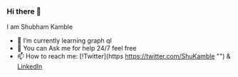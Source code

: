 ### Hi there 👋

I am Shubham Kamble 

- 🌱 I’m currently learning graph ql
- 💬 You can  Ask me for help 24/7 feel free
- 📫 How to reach me: [!Twitter](https https://twitter.com/ShuKamble "") &  [LinkedIn](https://www.linkedin.com/in/shubham-kamble-48a312156 "")











